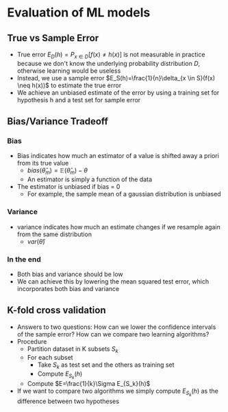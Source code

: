 # Evaluation of ML models

## True vs Sample Error

- True error $E_D(h)=P_{x \in D}[f(x) \neq h(x)]$ is not measurable in practice because we don't know the underlying probability distribution $D$, otherwise learning would be useless
- Instead, we use a sample error $E_S(h)=\frac{1}{n}\delta_{x \in S}(f(x) \neq h(x))$ to estimate the true error
- We achieve an unbiased estimate of the error by using a training set for hypothesis h and a test set for sample error

## Bias/Variance Tradeoff

### Bias

- Bias indicates how much an estimator of a value is shifted away a priori from its true value
  - $bias(\hat \theta _m) = \mathbb{E}(\hat \theta _m) - \theta$
  - An estimator is simply a function of the data
- The estimator is unbiased if bias = 0
  - For example, the sample mean of a gaussian distribution is unbiased

### Variance

- variance indicates how much an estimate changes if we resample again from the same distribution
  - $var(\hat \theta)$

### In the end

- Both bias and variance should be low
- We can achieve this by lowering the mean squared test error, which incorporates both bias and variance

## K-fold cross validation

- Answers to two questions: How can we lower the confidence intervals of the sample error? How can we compare two learning algorithms?
- Procedure
  - Partition dataset in K subsets $S_k$
  - For each subset
    - Take $S_k$ as test set and the others as training set
    - Compute $E_{S_k}(h)$
  - Compute $E=\frac{1}{k}\Sigma E_{S_k}(h)$
- If we want to compare two algorithms we simply compute $E_{S_k}(h)$ as the difference between two hypotheses